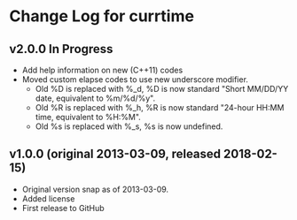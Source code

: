 Change Log for currtime
================================================================================

## v2.0.0  In Progress
- Add help information on new (C++11) codes
- Moved custom elapse codes to use new underscore modifier.
  + Old %D is replaced with %_d,
    %D is now standard "Short MM/DD/YY date, equivalent to %m/%d/%y".
  + Old %R is replaced with %_h,
    %R is now standard "24-hour HH:MM time, equivalent to %H:%M".
  + Old %s is replaced with %_s,
    %s is now undefined.

## v1.0.0  (original 2013-03-09, released 2018-02-15)
  - Original version snap as of 2013-03-09.
  - Added license
  - First release to GitHub

